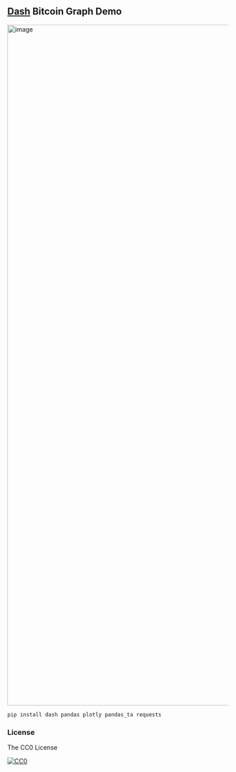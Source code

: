 ## <a href="https://github.com/plotly/dash">Dash</a> Bitcoin Graph Demo


<img width="1552" alt="image" src="https://user-images.githubusercontent.com/489965/226153050-e9e49c2b-e279-423d-870e-4fcb53268fe1.png">


```
pip install dash pandas plotly pandas_ta requests
```


### License
The CC0 License

[![CC0](http://i.creativecommons.org/l/zero/1.0/88x31.png)](http://creativecommons.org/publicdomain/zero/1.0/)
